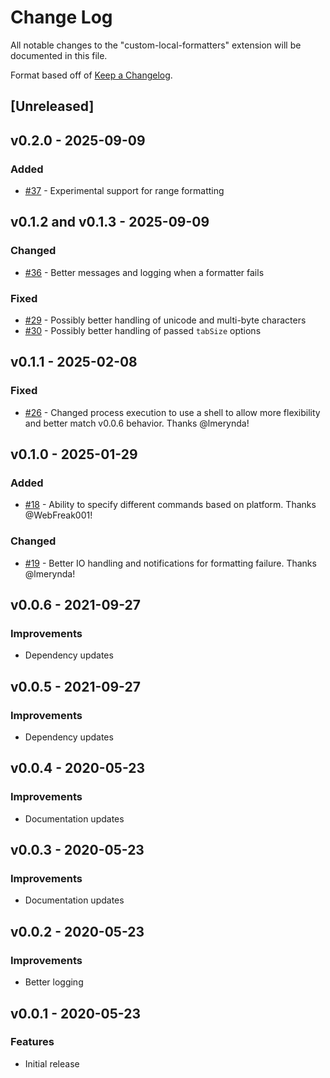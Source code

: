 # Change Log

All notable changes to the "custom-local-formatters" extension will be documented in this file.

Format based off of [Keep a Changelog](http://keepachangelog.com/).

## [Unreleased]

## v0.2.0 - 2025-09-09

### Added
- [#37][p37] - Experimental support for range formatting

## v0.1.2 and v0.1.3 - 2025-09-09

### Changed
- [#36][p36] - Better messages and logging when a formatter fails

### Fixed
- [#29][p29] - Possibly better handling of unicode and multi-byte characters
- [#30][p30] - Possibly better handling of passed `tabSize` options

## v0.1.1 - 2025-02-08

### Fixed
- [#26][p26] - Changed process execution to use a shell to allow more flexibility and better match v0.0.6 behavior. Thanks @lmerynda!

## v0.1.0 - 2025-01-29

### Added
- [#18][p18] - Ability to specify different commands based on platform. Thanks @WebFreak001!

### Changed
- [#19][p19] - Better IO handling and notifications for formatting failure. Thanks @lmerynda!

## v0.0.6 - 2021-09-27

### Improvements
- Dependency updates

## v0.0.5 - 2021-09-27

### Improvements
- Dependency updates

## v0.0.4 - 2020-05-23

### Improvements
- Documentation updates

## v0.0.3 - 2020-05-23

### Improvements
- Documentation updates

## v0.0.2 - 2020-05-23

### Improvements
- Better logging

## v0.0.1 - 2020-05-23

### Features
- Initial release

[p18]: https://github.com/jkillian/vscode-custom-local-formatters/pull/18
[p19]: https://github.com/jkillian/vscode-custom-local-formatters/pull/19
[p26]: https://github.com/jkillian/vscode-custom-local-formatters/pull/26
[p29]: https://github.com/jkillian/vscode-custom-local-formatters/pull/29
[p30]: https://github.com/jkillian/vscode-custom-local-formatters/pull/20
[p36]: https://github.com/jkillian/vscode-custom-local-formatters/pull/36
[p37]: https://github.com/jkillian/vscode-custom-local-formatters/pull/37
